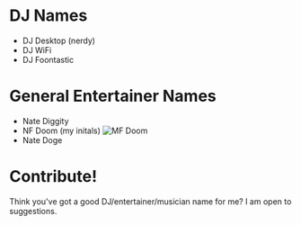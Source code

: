 # DJ Names

- DJ Desktop (nerdy)
- DJ WiFi 
- DJ Foontastic

# General Entertainer Names
- Nate Diggity
- NF Doom (my initals)
	![MF Doom](http://www.mtvhive.com/wp-content/uploads/2011/06/MF-Doom_2005_630x300.jpg)
- Nate Doge	
	
# Contribute!
Think you've got a good DJ/entertainer/musician name for me? 
I am open to suggestions.